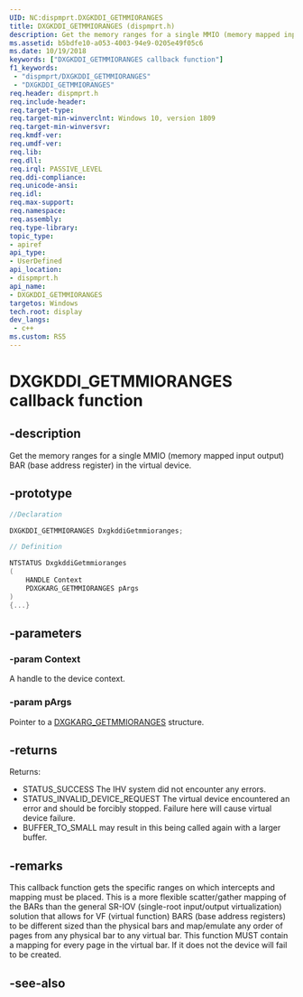 ```yaml
---
UID: NC:dispmprt.DXGKDDI_GETMMIORANGES
title: DXGKDDI_GETMMIORANGES (dispmprt.h)
description: Get the memory ranges for a single MMIO (memory mapped input output) BAR in the virtual device.
ms.assetid: b5bdfe10-a053-4003-94e9-0205e49f05c6
ms.date: 10/19/2018
keywords: ["DXGKDDI_GETMMIORANGES callback function"]
f1_keywords:
 - "dispmprt/DXGKDDI_GETMMIORANGES"
 - "DXGKDDI_GETMMIORANGES"
req.header: dispmprt.h
req.include-header:
req.target-type:
req.target-min-winverclnt: Windows 10, version 1809
req.target-min-winversvr:
req.kmdf-ver:
req.umdf-ver:
req.lib:
req.dll:
req.irql: PASSIVE_LEVEL
req.ddi-compliance:
req.unicode-ansi:
req.idl:
req.max-support:
req.namespace:
req.assembly:
req.type-library: 
topic_type: 
- apiref
api_type: 
- UserDefined
api_location: 
- dispmprt.h
api_name: 
- DXGKDDI_GETMMIORANGES
targetos: Windows
tech.root: display
dev_langs:
 - c++
ms.custom: RS5
---
```


# DXGKDDI_GETMMIORANGES callback function

## -description

Get the memory ranges for a single MMIO (memory mapped input output) BAR (base address register) in the virtual device.

## -prototype

```cpp
//Declaration

DXGKDDI_GETMMIORANGES DxgkddiGetmmioranges; 

// Definition

NTSTATUS DxgkddiGetmmioranges 
(
	HANDLE Context
	PDXGKARG_GETMMIORANGES pArgs
)
{...}

```

## -parameters

### -param Context

A handle to the device context.

### -param pArgs

Pointer to a [DXGKARG_GETMMIORANGES](ns-dispmprt-_dxgkarg_getmmioranges.md) structure.

## -returns

Returns:

* STATUS_SUCCESS The IHV system did not encounter any errors.
* STATUS_INVALID_DEVICE_REQUEST The virtual device encountered an error and should be forcibly stopped. Failure here will cause virtual device failure.
* BUFFER_TO_SMALL may result in this being called again with a larger buffer.

## -remarks

This callback function gets the specific ranges on which intercepts and mapping must be placed. This is a more flexible scatter/gather mapping of the BARs than the general SR-IOV (single-root input/output virtualization) solution that allows for VF (virtual function) BARS (base address registers) to be different sized than the physical bars and map/emulate any order of pages from any physical bar to any virtual bar. This function MUST contain a mapping for every page in the virtual bar. If it does not the device will fail to be created.

## -see-also
